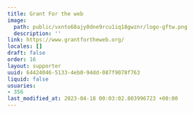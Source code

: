 ```yaml
---
title: Grant For the web
image:
  path: public/vxnto68ajy0dne9rcu1iq18gwznr/logo-gftw.png
  description: ''
link: https://www.grantfortheweb.org/
locales: []
draft: false
order: 16
layout: supporter
uuid: 64424046-5133-4eb0-94dd-087f9078f763
liquid: false
usuaries:
- 356
last_modified_at: 2023-04-18 00:03:02.803996723 +00:00
---
```


